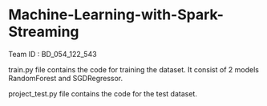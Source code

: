 # Machine-Learning-with-Spark-Streaming
Team ID : BD_054_122_543

train.py file contains the code for training the dataset. 
It consist of 2 models RandomForest and SGDRegressor.

project_test.py file contains the code for the test dataset.
